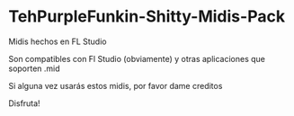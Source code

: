 # TehPurpleFunkin-Shitty-Midis-Pack

Midis hechos en FL Studio

Son compatibles con Fl Studio (obviamente) y otras aplicaciones que soporten .mid

Si alguna vez usarás estos midis, por favor dame creditos

Disfruta!
